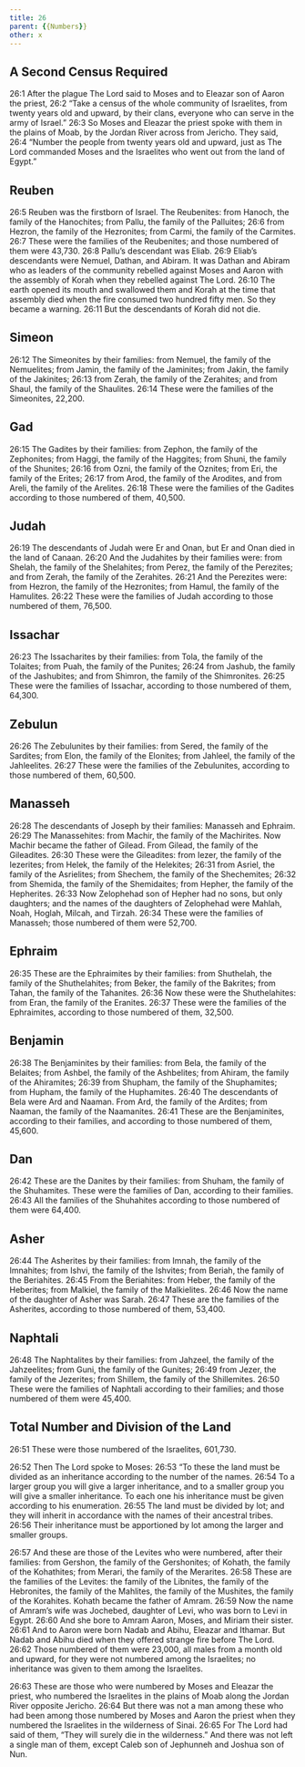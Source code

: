 ```yaml
---
title: 26
parent: {{Numbers}}
other: x
---
```



## A Second Census Required

<a name="26:1">26:1</a> After the plague The Lord said to Moses and to Eleazar son of Aaron the priest, <a name="26:2">26:2</a> “Take a census of the whole community of Israelites, from twenty years old and upward, by their clans, everyone who can serve in the army of Israel.” <a name="26:3">26:3</a> So Moses and Eleazar the priest spoke with them in the plains of Moab, by the Jordan River across from Jericho. They said, <a name="26:4">26:4</a> “Number the people from twenty years old and upward, just as The Lord commanded Moses and the Israelites who went out from the land of Egypt.”

## Reuben

<a name="26:5">26:5</a> Reuben was the firstborn of Israel. The Reubenites: from Hanoch, the family of the Hanochites; from Pallu, the family of the Palluites; <a name="26:6">26:6</a> from Hezron, the family of the Hezronites; from Carmi, the family of the Carmites. <a name="26:7">26:7</a> These were the families of the Reubenites; and those numbered of them were 43,730. <a name="26:8">26:8</a> Pallu’s descendant was Eliab. <a name="26:9">26:9</a> Eliab’s descendants were Nemuel, Dathan, and Abiram. It was Dathan and Abiram who as leaders of the community rebelled against Moses and Aaron with the assembly of Korah when they rebelled against The Lord. <a name="26:10">26:10</a> The earth opened its mouth and swallowed them and Korah at the time that assembly died when the fire consumed two hundred fifty men. So they became a warning. <a name="26:11">26:11</a> But the descendants of Korah did not die.

## Simeon

<a name="26:12">26:12</a> The Simeonites by their families: from Nemuel, the family of the Nemuelites; from Jamin, the family of the Jaminites; from Jakin, the family of the Jakinites; <a name="26:13">26:13</a> from Zerah, the family of the Zerahites; and from Shaul, the family of the Shaulites. <a name="26:14">26:14</a> These were the families of the Simeonites, 22,200.

## Gad

<a name="26:15">26:15</a> The Gadites by their families: from Zephon, the family of the Zephonites; from Haggi, the family of the Haggites; from Shuni, the family of the Shunites; <a name="26:16">26:16</a> from Ozni, the family of the Oznites; from Eri, the family of the Erites; <a name="26:17">26:17</a> from Arod, the family of the Arodites, and from Areli, the family of the Arelites. <a name="26:18">26:18</a> These were the families of the Gadites according to those numbered of them, 40,500.

## Judah

<a name="26:19">26:19</a> The descendants of Judah were Er and Onan, but Er and Onan died in the land of Canaan. <a name="26:20">26:20</a> And the Judahites by their families were: from Shelah, the family of the Shelahites; from Perez, the family of the Perezites; and from Zerah, the family of the Zerahites. <a name="26:21">26:21</a> And the Perezites were: from Hezron, the family of the Hezronites; from Hamul, the family of the Hamulites. <a name="26:22">26:22</a> These were the families of Judah according to those numbered of them, 76,500.

## Issachar

<a name="26:23">26:23</a> The Issacharites by their families: from Tola, the family of the Tolaites; from Puah, the family of the Punites; <a name="26:24">26:24</a> from Jashub, the family of the Jashubites; and from Shimron, the family of the Shimronites. <a name="26:25">26:25</a> These were the families of Issachar, according to those numbered of them, 64,300.

## Zebulun

<a name="26:26">26:26</a> The Zebulunites by their families: from Sered, the family of the Sardites; from Elon, the family of the Elonites; from Jahleel, the family of the Jahleelites. <a name="26:27">26:27</a> These were the families of the Zebulunites, according to those numbered of them, 60,500.

## Manasseh

<a name="26:28">26:28</a> The descendants of Joseph by their families: Manasseh and Ephraim. <a name="26:29">26:29</a> The Manassehites: from Machir, the family of the Machirites. Now Machir became the father of Gilead. From Gilead, the family of the Gileadites. <a name="26:30">26:30</a> These were the Gileadites: from Iezer, the family of the Iezerites; from Helek, the family of the Helekites; <a name="26:31">26:31</a> from Asriel, the family of the Asrielites; from Shechem, the family of the Shechemites; <a name="26:32">26:32</a> from Shemida, the family of the Shemidaites; from Hepher, the family of the Hepherites. <a name="26:33">26:33</a> Now Zelophehad son of Hepher had no sons, but only daughters; and the names of the daughters of Zelophehad were Mahlah, Noah, Hoglah, Milcah, and Tirzah. <a name="26:34">26:34</a> These were the families of Manasseh; those numbered of them were 52,700.

## Ephraim

<a name="26:35">26:35</a> These are the Ephraimites by their families: from Shuthelah, the family of the Shuthelahites; from Beker, the family of the Bakrites; from Tahan, the family of the Tahanites. <a name="26:36">26:36</a> Now these were the Shuthelahites: from Eran, the family of the Eranites. <a name="26:37">26:37</a> These were the families of the Ephraimites, according to those numbered of them, 32,500.

## Benjamin

<a name="26:38">26:38</a> The Benjaminites by their families: from Bela, the family of the Belaites; from Ashbel, the family of the Ashbelites; from Ahiram, the family of the Ahiramites; <a name="26:39">26:39</a> from Shupham, the family of the Shuphamites; from Hupham, the family of the Huphamites. <a name="26:40">26:40</a> The descendants of Bela were Ard and Naaman. From Ard, the family of the Ardites; from Naaman, the family of the Naamanites. <a name="26:41">26:41</a> These are the Benjaminites, according to their families, and according to those numbered of them, 45,600.

## Dan

<a name="26:42">26:42</a> These are the Danites by their families: from Shuham, the family of the Shuhamites. These were the families of Dan, according to their families. <a name="26:43">26:43</a> All the families of the Shuhahites according to those numbered of them were 64,400.

## Asher

<a name="26:44">26:44</a> The Asherites by their families: from Imnah, the family of the Imnahites; from Ishvi, the family of the Ishvites; from Beriah, the family of the Beriahites. <a name="26:45">26:45</a> From the Beriahites: from Heber, the family of the Heberites; from Malkiel, the family of the Malkielites. <a name="26:46">26:46</a> Now the name of the daughter of Asher was Sarah. <a name="26:47">26:47</a> These are the families of the Asherites, according to those numbered of them, 53,400.

## Naphtali

<a name="26:48">26:48</a> The Naphtalites by their families: from Jahzeel, the family of the Jahzeelites; from Guni, the family of the Gunites; <a name="26:49">26:49</a> from Jezer, the family of the Jezerites; from Shillem, the family of the Shillemites. <a name="26:50">26:50</a> These were the families of Naphtali according to their families; and those numbered of them were 45,400.

## Total Number and Division of the Land

<a name="26:51">26:51</a> These were those numbered of the Israelites, 601,730.

<a name="26:52">26:52</a> Then The Lord spoke to Moses: <a name="26:53">26:53</a> “To these the land must be divided as an inheritance according to the number of the names. <a name="26:54">26:54</a> To a larger group you will give a larger inheritance, and to a smaller group you will give a smaller inheritance. To each one his inheritance must be given according to his enumeration. <a name="26:55">26:55</a> The land must be divided by lot; and they will inherit in accordance with the names of their ancestral tribes. <a name="26:56">26:56</a> Their inheritance must be apportioned by lot among the larger and smaller groups.

<a name="26:57">26:57</a> And these are those of the Levites who were numbered, after their families: from Gershon, the family of the Gershonites; of Kohath, the family of the Kohathites; from Merari, the family of the Merarites. <a name="26:58">26:58</a> These are the families of the Levites: the family of the Libnites, the family of the Hebronites, the family of the Mahlites, the family of the Mushites, the family of the Korahites. Kohath became the father of Amram. <a name="26:59">26:59</a> Now the name of Amram’s wife was Jochebed, daughter of Levi, who was born to Levi in Egypt. <a name="26:60">26:60</a> And she bore to Amram Aaron, Moses, and Miriam their sister. <a name="26:61">26:61</a> And to Aaron were born Nadab and Abihu, Eleazar and Ithamar. But Nadab and Abihu died when they offered strange fire before The Lord. <a name="26:62">26:62</a> Those numbered of them were 23,000, all males from a month old and upward, for they were not numbered among the Israelites; no inheritance was given to them among the Israelites.

<a name="26:63">26:63</a> These are those who were numbered by Moses and Eleazar the priest, who numbered the Israelites in the plains of Moab along the Jordan River opposite Jericho. <a name="26:64">26:64</a> But there was not a man among these who had been among those numbered by Moses and Aaron the priest when they numbered the Israelites in the wilderness of Sinai. <a name="26:65">26:65</a> For The Lord had said of them, “They will surely die in the wilderness.” And there was not left a single man of them, except Caleb son of Jephunneh and Joshua son of Nun.

